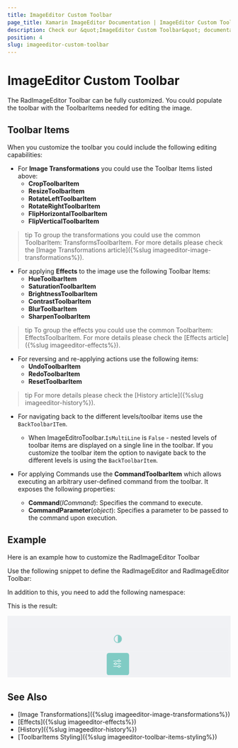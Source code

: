 ```yaml
---
title: ImageEditor Custom Toolbar
page_title: Xamarin ImageEditor Documentation | ImageEditor Custom Toolbar
description: Check our &quot;ImageEditor Custom Toolbar&quot; documentation article for Telerik ImageEditor for Xamarin control.
position: 4
slug: imageeditor-custom-toolbar
---
```


# ImageEditor Custom Toolbar

The RadImageEditor Toolbar can be fully customized. You could populate the toolbar with the ToolbarItems needed for editing the image.

## Toolbar Items

When you customize the toolbar you could include the following editing capabilities:

* For **Image Transformations** you could use the Toolbar Items listed above:
	* **CropToolbarItem**
	* **ResizeToolbarItem**
	* **RotateLeftToolbarItem**
	* **RotateRightToolbarItem**
	* **FlipHorizontalToolbarItem**
	* **FlipVerticalToolbarItem**
	
>tip To group the transformations you could use the common ToolbarItem: TransformsToolbarItem. For more details please check the [Image Transformations article]({%slug imageeditor-image-transformations%}).
	
* For applying **Effects** to the image use the following Toolbar Items:
	* **HueToolbarItem**
	* **SaturationToolbarItem**
	* **BrightnessToolbarItem**
	* **ContrastToolbarItem**
	* **BlurToolbarItem**
	* **SharpenToolbarItem**
	
>tip To group the effects you could use the common ToolbarItem: EffectsToolbarItem. For more details please check the [Effects article]({%slug imageeditor-effects%}). 

* For reversing and re-applying actions use the following items:
	* **UndoToolbarItem**
	* **RedoToolbarItem**
	* **ResetToolbarItem**
	
>tip For more details please check the [History article]({%slug imageeditor-history%}).

* For navigating back to the different levels/toolbar items use the `BackToolbarITem`.
	* When ImageEditroToolbar.`IsMultiLine` is `False` - nested levels of toolbar items are displayed on a single line in the toolbar. If you customize the toolbar item the option to navigate back to the different levels is using the `BackToolbarItem`.

* For applying Commands use the **CommandToolbarItem** which allows executing an arbitrary user-defined command from the toolbar. It exposes the following properties:
	* **Command**(*ICommand*): Specifies the command to execute. 
	* **CommandParameter**(*object*): Specifies a parameter to be passed to the command upon execution.

## Example

Here is an example how to customize the RadImageEditor Toolbar

Use the following snippet to define the RadImageEditor and RadImageEditor Toolbar:

<snippet id='imageeditor-custom-toolbar'/>

In addition to this, you need to add the following namespace:

<snippet id='xmlns-telerikimageeditor'/>

This is the result:

![ImageEditor Custom Toolbar](images/imageeditor-custom-toolbar.png "ImageEditor Custom Toolbar")

## See Also

- [Image Transformations]({%slug imageeditor-image-transformations%})
- [Effects]({%slug imageeditor-effects%})
- [History]({%slug imageeditor-history%})
- [ToolbarItems Styling]({%slug imageeditor-toolbar-items-styling%})

